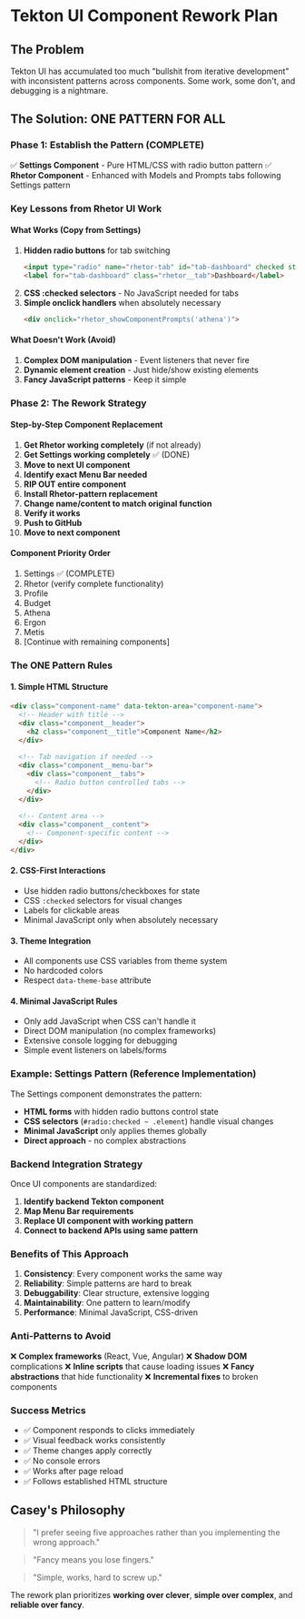 # Tekton UI Component Rework Plan

## The Problem
Tekton UI has accumulated too much "bullshit from iterative development" with inconsistent patterns across components. Some work, some don't, and debugging is a nightmare.

## The Solution: ONE PATTERN FOR ALL

### Phase 1: Establish the Pattern (COMPLETE)
✅ **Settings Component** - Pure HTML/CSS with radio button pattern
✅ **Rhetor Component** - Enhanced with Models and Prompts tabs following Settings pattern

### Key Lessons from Rhetor UI Work

#### What Works (Copy from Settings)
1. **Hidden radio buttons** for tab switching
   ```html
   <input type="radio" name="rhetor-tab" id="tab-dashboard" checked style="display: none;">
   <label for="tab-dashboard" class="rhetor__tab">Dashboard</label>
   ```
2. **CSS :checked selectors** - No JavaScript needed for tabs
3. **Simple onclick handlers** when absolutely necessary
   ```html
   <div onclick="rhetor_showComponentPrompts('athena')">
   ```

#### What Doesn't Work (Avoid)
1. **Complex DOM manipulation** - Event listeners that never fire
2. **Dynamic element creation** - Just hide/show existing elements
3. **Fancy JavaScript patterns** - Keep it simple

### Phase 2: The Rework Strategy

#### Step-by-Step Component Replacement
1. **Get Rhetor working completely** (if not already)
2. **Get Settings working completely** ✅ (DONE)
3. **Move to next UI component**
4. **Identify exact Menu Bar needed**
5. **RIP OUT entire component**
6. **Install Rhetor-pattern replacement**
7. **Change name/content to match original function**
8. **Verify it works**
9. **Push to GitHub**
10. **Move to next component**

#### Component Priority Order
1. Settings ✅ (COMPLETE)
2. Rhetor (verify complete functionality)
3. Profile
4. Budget
5. Athena
6. Ergon
7. Metis
8. [Continue with remaining components]

### The ONE Pattern Rules

#### 1. Simple HTML Structure
```html
<div class="component-name" data-tekton-area="component-name">
  <!-- Header with title -->
  <div class="component__header">
    <h2 class="component__title">Component Name</h2>
  </div>
  
  <!-- Tab navigation if needed -->
  <div class="component__menu-bar">
    <div class="component__tabs">
      <!-- Radio button controlled tabs -->
    </div>
  </div>
  
  <!-- Content area -->
  <div class="component__content">
    <!-- Component-specific content -->
  </div>
</div>
```

#### 2. CSS-First Interactions
- Use hidden radio buttons/checkboxes for state
- CSS `:checked` selectors for visual changes
- Labels for clickable areas
- Minimal JavaScript only when absolutely necessary

#### 3. Theme Integration
- All components use CSS variables from theme system
- No hardcoded colors
- Respect `data-theme-base` attribute

#### 4. Minimal JavaScript Rules
- Only add JavaScript when CSS can't handle it
- Direct DOM manipulation (no complex frameworks)
- Extensive console logging for debugging
- Simple event listeners on labels/forms

### Example: Settings Pattern (Reference Implementation)

The Settings component demonstrates the pattern:
- **HTML forms** with hidden radio buttons control state
- **CSS selectors** (`#radio:checked ~ .element`) handle visual changes
- **Minimal JavaScript** only applies themes globally
- **Direct approach** - no complex abstractions

### Backend Integration Strategy

Once UI components are standardized:
1. **Identify backend Tekton component**
2. **Map Menu Bar requirements**
3. **Replace UI component with working pattern**
4. **Connect to backend APIs using same pattern**

### Benefits of This Approach

1. **Consistency**: Every component works the same way
2. **Reliability**: Simple patterns are hard to break
3. **Debuggability**: Clear structure, extensive logging
4. **Maintainability**: One pattern to learn/modify
5. **Performance**: Minimal JavaScript, CSS-driven

### Anti-Patterns to Avoid

❌ **Complex frameworks** (React, Vue, Angular)
❌ **Shadow DOM** complications
❌ **Inline scripts** that cause loading issues
❌ **Fancy abstractions** that hide functionality
❌ **Incremental fixes** to broken components

### Success Metrics

- ✅ Component responds to clicks immediately
- ✅ Visual feedback works consistently
- ✅ Theme changes apply correctly
- ✅ No console errors
- ✅ Works after page reload
- ✅ Follows established HTML structure

## Casey's Philosophy

> "I prefer seeing five approaches rather than you implementing the wrong approach."

> "Fancy means you lose fingers."

> "Simple, works, hard to screw up."

The rework plan prioritizes **working over clever**, **simple over complex**, and **reliable over fancy**.